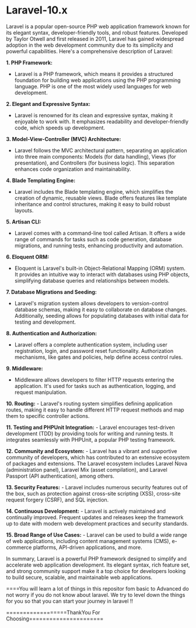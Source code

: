 # Laravel-10.x
Laravel is a popular open-source PHP web application framework known for its elegant syntax, developer-friendly tools, and robust features. Developed by Taylor Otwell and first released in 2011, Laravel has gained widespread adoption in the web development community due to its simplicity and powerful capabilities. Here's a comprehensive description of Laravel:

**1. PHP Framework:**
   - Laravel is a PHP framework, which means it provides a structured foundation for building web applications using the PHP programming language. PHP is one of the most widely used languages for web development.

**2. Elegant and Expressive Syntax:**
   - Laravel is renowned for its clean and expressive syntax, making it enjoyable to work with. It emphasizes readability and developer-friendly code, which speeds up development.

**3. Model-View-Controller (MVC) Architecture:**
   - Laravel follows the MVC architectural pattern, separating an application into three main components: Models (for data handling), Views (for presentation), and Controllers (for business logic). This separation enhances code organization and maintainability.

**4. Blade Templating Engine:**
   - Laravel includes the Blade templating engine, which simplifies the creation of dynamic, reusable views. Blade offers features like template inheritance and control structures, making it easy to build robust layouts.

**5. Artisan CLI:**
   - Laravel comes with a command-line tool called Artisan. It offers a wide range of commands for tasks such as code generation, database migrations, and running tests, enhancing productivity and automation.

**6. Eloquent ORM:**
   - Eloquent is Laravel's built-in Object-Relational Mapping (ORM) system. It provides an intuitive way to interact with databases using PHP objects, simplifying database queries and relationships between models.

**7. Database Migrations and Seeding:**
   - Laravel's migration system allows developers to version-control database schemas, making it easy to collaborate on database changes. Additionally, seeding allows for populating databases with initial data for testing and development.

**8. Authentication and Authorization:**
   - Laravel offers a complete authentication system, including user registration, login, and password reset functionality. Authorization mechanisms, like gates and policies, help define access control rules.

**9. Middleware:**
   - Middleware allows developers to filter HTTP requests entering the application. It's used for tasks such as authentication, logging, and request manipulation.

**10. Routing:**
    - Laravel's routing system simplifies defining application routes, making it easy to handle different HTTP request methods and map them to specific controller actions.

**11. Testing and PHPUnit Integration:**
    - Laravel encourages test-driven development (TDD) by providing tools for writing and running tests. It integrates seamlessly with PHPUnit, a popular PHP testing framework.

**12. Community and Ecosystem:**
    - Laravel has a vibrant and supportive community of developers, which has contributed to an extensive ecosystem of packages and extensions. The Laravel ecosystem includes Laravel Nova (administration panel), Laravel Mix (asset compilation), and Laravel Passport (API authentication), among others.

**13. Security Features:**
    - Laravel includes numerous security features out of the box, such as protection against cross-site scripting (XSS), cross-site request forgery (CSRF), and SQL injection.

**14. Continuous Development:**
    - Laravel is actively maintained and continually improved. Frequent updates and releases keep the framework up to date with modern web development practices and security standards.

**15. Broad Range of Use Cases:**
    - Laravel can be used to build a wide range of web applications, including content management systems (CMS), e-commerce platforms, API-driven applications, and more.

In summary, Laravel is a powerful PHP framework designed to simplify and accelerate web application development. Its elegant syntax, rich feature set, and strong community support make it a top choice for developers looking to build secure, scalable, and maintainable web applications.

====You will learn a lot of things in this repositor fom basic to Advanced do not worry if you do  not  know about laravel. We try to level down the things for you so that you can  start your journey in laravel !!

==================ThankYou For Choosing======================


